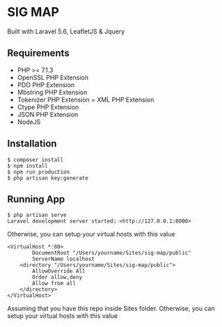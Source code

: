 # SIG MAP
Built with Laravel 5.6, LeafletJS & Jquery

## Requirements
- PHP >= 7.1.3
- OpenSSL PHP Extension
- PDO PHP Extension
- Mbstring PHP Extension
- Tokenizer PHP Extension
= XML PHP Extension
- Ctype PHP Extension
- JSON PHP Extension
- NodeJS

## Installation

```
$ composer install
$ npm install
$ npm run production
$ php artisan key:generate
```

## Running App

```
$ php artisan serve
Laravel development server started: <http://127.0.0.1:8000>
```
Otherwise, you can setup your virtual hosts with this value
```
<VirtualHost *:80>
    	DocumentRoot "/Users/yourname/Sites/sig-map/public"
	    ServerName localhost
	<directory "/Users/yourname/Sites/sig-map/public">
		AllowOverride All
		Order allow,deny
		Allow from all
	</directory>
</VirtualHost>
```
Assuming that you have this repo inside Sites folder.
Otherwise, you can setup your virtual hosts with this value
```
